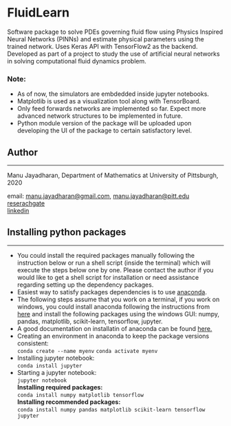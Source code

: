 # FluidLearn
Software package to solve PDEs governing fluid flow using Physics Inspired Neural Networks (PINNs) and estimate physical parameters using the trained network.
Uses Keras API with TensorFlow2 as the backend. Developed as part of a project to study the use of artificial neural networks in solving computational fluid dynamics problem.   


### Note: 
- As of now, the simulators are embdedded inside jupyter notebooks.    
- Matplotlib is used as a visualization tool along with TensorBoard.  
- Only feed forwards networks are implemented so far. Expect more advanced network structures to be implemented in future.  
- Python module version of the package will be uploaded upon developing the UI  of the package to certain satisfactory level.   

## Author
-----------
Manu Jayadharan, Department of Mathematics at University of Pittsburgh, 2020

email: [manu.jayadharan@gmail.com](mailto:manu.jayadharan@gmail.com), [manu.jayadharan@pitt.edu](mailto:manu.jayadharan@pitt.edu)  
[reserachgate](https://www.researchgate.net/profile/Manu_Jayadharan)  
[linkedin](https://www.linkedin.com/in/manu-jayadharan/)

## Installing python packages
----------------------
- You could install the required packages manually following the instruction below or run a shell script (inside the terminal) which will execute the steps below one by one. Please contact the author if you would like to get a shell script for installation or need assistance regarding setting up the dependency packages.  
- Easiest way to satisfy packages dependencies is to use [anaconda](https://www.anaconda.com/).  
- The following steps assume that you work on a terminal, if you work on windows, you could install anaconda following the instructions from [here](https://docs.anaconda.com/anaconda/install/windows/) and install the following packages using the windows GUI: numpy, pandas, matplotlib, scikit-learn, tensorflow, jupyter.  
- A good documentation on installatin of anaconda can be found [here.](https://docs.anaconda.com/anaconda/install/linux/)
- Creating an environment in anaconda to keep the package versions consistent:  
`conda create --name myenv`
`conda activate myenv`
- Installing jupyter notebook:  
`conda install jupyter`
- Starting a jupyter notebook:  
 `jupyter notebook`  
__Installing required packages:__   
`conda install numpy matplotlib tensorflow`  
__Installing recommended packages:__  
`conda install numpy pandas matplotlib scikit-learn tensorflow jupyter`  

